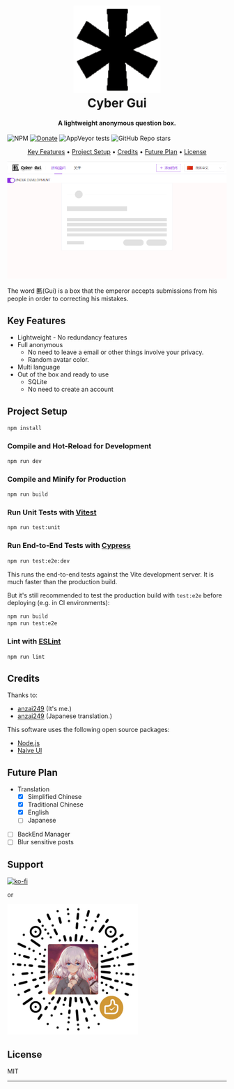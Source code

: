 
<h1 align="center">
  <br>
  <a href="http://www.amitmerchant.com/electron-markdownify"><img src="./public/favicon.png" alt="CyberGui" width="200"></a>
  <br>
  Cyber Gui
  <br>
</h1>

<h4 align="center">A lightweight anonymous question box.</h4>

<p align="center">

![NPM](https://img.shields.io/npm/l/naive-ui)
[![Donate](https://img.shields.io/badge/%24-Donate-ff69b4)](https://www.paypal.me/MoriTokugawa)
![AppVeyor tests](https://img.shields.io/appveyor/tests/anzai249/CyberGui)
![GitHub Repo stars](https://img.shields.io/github/stars/anzai249/CyberGui?style=social)
</p>

<p align="center">
  <a href="#key-features">Key Features</a> •
  <a href="#project-setup">Project Setup</a> •
  <a href="#credits">Credits</a> •
  <a href="#future-plan">Future Plan</a> •
  <a href="#license">License</a>
</p>

![screenshot](./img/screenshot.png)

The word 匭(Gui) is a box that the emperor accepts submissions from his people in order to correcting his mistakes.

## Key Features

* Lightweight - No redundancy features
* Full anonymous
  - No need to leave a email or other things involve your privacy.
  - Random avatar color.
* Multi language
* Out of the box and ready to use
  - SQLite
  - No need to create an account

## Project Setup

```sh
npm install
```

### Compile and Hot-Reload for Development

```sh
npm run dev
```

### Compile and Minify for Production

```sh
npm run build
```

### Run Unit Tests with [Vitest](https://vitest.dev/)

```sh
npm run test:unit
```

### Run End-to-End Tests with [Cypress](https://www.cypress.io/)

```sh
npm run test:e2e:dev
```

This runs the end-to-end tests against the Vite development server.
It is much faster than the production build.

But it's still recommended to test the production build with `test:e2e` before deploying (e.g. in CI environments):

```sh
npm run build
npm run test:e2e
```

### Lint with [ESLint](https://eslint.org/)

```sh
npm run lint
```


## Credits

Thanks to:

- [anzai249](http://electron.atom.io/)
(It's me.)
- [anzai249](http://electron.atom.io/)
(Japanese translation.)

This software uses the following open source packages:

- [Node.js](https://nodejs.org/)
- [Naive UI](https://www.naiveui.com)

## Future Plan

* Translation
  - [x] Simplified Chinese
  - [x] Traditional Chinese
  - [x] English
  - [ ] Japanese

- [ ] BackEnd Manager
- [ ] Blur sensitive posts

## Support

[![ko-fi](https://ko-fi.com/img/githubbutton_sm.svg)](https://ko-fi.com/B0B0668ZJ)

or

<img src="./img/wechat.png" width="300px"></img>

## License

MIT

---

